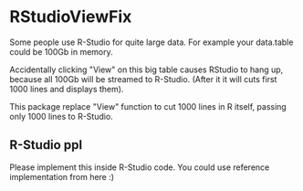 # RStudioViewFix

Some people use R-Studio for quite large data. For example your data.table could be 100Gb in memory.

Accidentally clicking "View" on this big table causes RStudio to hang up, because all 100Gb will be streamed to R-Studio. (After it it will cuts first 1000 lines and displays them).

This package replace "View" function to cut 1000 lines in R itself, passing only 1000 lines to R-Studio.

## R-Studio ppl

Please implement this inside R-Studio code. You could use reference implementation from here :)